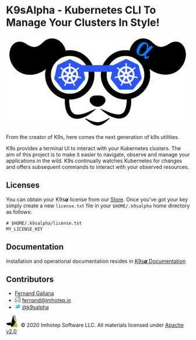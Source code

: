 # K9sAlpha - Kubernetes CLI To Manage Your Clusters In Style!

<img src="assets/k9salpha.png" alt="k9salpha">

From the creator of K9s, here comes the next generation of k9s utilities.

K9s provides a terminal UI to interact with your Kubernetes clusters.
The aim of this project is to make it easier to navigate, observe and manage
your applications in the wild. K9s continually watches Kubernetes
for changes and offers subsequent commands to interact with your observed resources.

## Licenses

You can obtain your K9s𝞪 license from our [Store](https://k9salpha.myshopify.com).
Once you've got your key simply create a new `license.txt` file in your `$HOME/.k9salpha` home directory as follows:

```text
# $HOME/.k9salpha/license.txt
MY_LICENSE_KEY
```

## Documentation

Installation and operational documentation resides in [K9s𝞪 Documentation](https://k9salpha.io)

## Contributors

* [Fernand Galiana](https://github.com/imhotepio)
* <img src="assets/mail.png" width="16" height="auto" alt="email"/>  fernand@imhotep.io
* <img src="assets/twitter.png" width="16" height="auto" alt="twitter"/> [@k9salpha](https://twitter.com/k9salpha?lang=en)


<img src="assets/imhotep_logo.png" width="32" height="auto" alt="Imhotep"/> &nbsp;© 2020 Imhotep Software LLC. All materials licensed under [Apache v2.0](http://www.apache.org/licenses/LICENSE-2.0)
